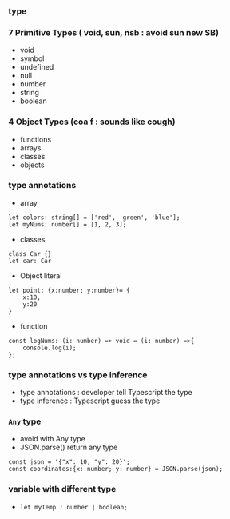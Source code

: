 ### type

### 7 Primitive Types ( void, sun, nsb : avoid sun new SB)

- void
- symbol
- undefined
- null
- number
- string
- boolean

### 4 Object Types (coa f : sounds like cough)

- functions
- arrays
- classes
- objects

### type annotations

- array

```
let colors: string[] = ['red', 'green', 'blue'];
let myNums: number[] = [1, 2, 3];
```

- classes

```
class Car {}
let car: Car
```

- Object literal

```
let point: {x:number; y:number}= {
    x:10,
    y:20
}
```

- function

```
const logNums: (i: number) => void = (i: number) =>{
    console.log(i);
};
```

### type annotations vs type inference

- type annotations : developer tell Typescript the type
- type inference : Typescript guess the type

### `Any` type

- avoid with Any type
- JSON.parse() return any type

```
const json = '{"x": 10, "y": 20}';
const coordinates:{x: number; y: number} = JSON.parse(json);
```

### variable with different type

- `let myTemp : number | boolean;`
